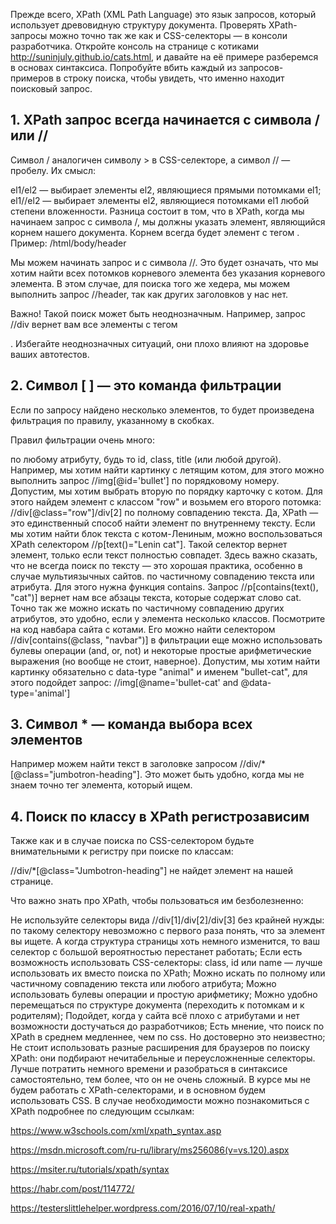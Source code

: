 Прежде всего, XPath (XML Path Language) это язык запросов, который использует древовидную структуру документа. Проверять XPath-запросы можно точно так же как и CSS-селекторы — в консоли разработчика. Откройте консоль на странице с котиками http://suninjuly.github.io/cats.html, и давайте на её примере разберемся в основах синтаксиса. Попробуйте вбить каждый из запросов-примеров в строку поиска, чтобы увидеть, что именно находит поисковый запрос.

 ## 1. XPath запрос всегда начинается с символа / или //
Символ / аналогичен символу > в CSS-селекторе, а символ // — пробелу. Их смысл:

el1/el2 — выбирает элементы el2, являющиеся прямыми потомками el1;
el1//el2 — выбирает элементы el2, являющиеся потомками el1 любой степени вложенности.
Разница состоит в том, что в XPath, когда мы начинаем запрос с символа /,  мы должны указать элемент, являющийся корнем нашего документа. Корнем всегда будет элемент с тегом <html>. Пример: /html/body/header

Мы можем начинать запрос и с символа //. Это будет означать, что мы хотим найти всех потомков корневого элемента без указания корневого элемента. В этом случае, для поиска того же хедера, мы можем выполнить запрос //header, так как других заголовков у нас нет.

Важно! Такой поиск может быть неоднозначным. Например, запрос //div вернет вам все элементы с тегом <div>. Избегайте неоднозначных ситуаций, они плохо влияют на здоровье ваших автотестов.

## 2. Символ [ ] — это команда фильтрации
Если по запросу найдено несколько элементов, то будет произведена фильтрация по правилу, указанному в скобках.

Правил фильтрации очень много:

по любому атрибуту, будь то id, class, title (или любой другой). Например, мы хотим найти картинку с летящим котом, для этого можно выполнить запрос //img[@id='bullet']
по порядковому номеру. Допустим, мы хотим выбрать вторую по порядку карточку с котом. Для этого найдем элемент с классом "row" и возьмем его второго потомка: //div[@class="row"]/div[2]
по полному совпадению текста. Да, XPath — это единственный способ найти элемент по внутреннему тексту. Если мы хотим найти блок текста с котом-Лениным, можно воспользоваться XPath селектором //p[text()="Lenin cat"]. Такой селектор вернет элемент, только если текст полностью совпадет. Здесь важно сказать, что не всегда поиск по тексту — это хорошая практика, особенно в случае мультиязычных сайтов.
по частичному совпадению текста или атрибута. Для этого нужна функция contains. Запрос //p[contains(text(), "cat")] вернет нам все абзацы текста, которые содержат слово cat. Точно так же можно искать по частичному совпадению других атрибутов, это удобно, если у элемента несколько классов. Посмотрите на код навбара сайта с котами. Его можно найти селектором //div[contains(@class, "navbar")]
в фильтрации еще можно использовать булевы операции (and, or, not) и некоторые простые арифметические выражения (но вообще не стоит, наверное). Допустим, мы хотим найти картинку обязательно с data-type "animal" и именем "bullet-cat", для этого подойдет запрос: //img[@name='bullet-cat' and @data-type='animal']
## 3. Символ * — команда выбора всех элементов
Например можем найти текст в заголовке запросом //div/*[@class="jumbotron-heading"]. Это может быть удобно, когда мы не знаем точно тег элемента, который ищем.
## 4. Поиск по классу в XPath регистрозависим
Также как и в случае поиска по CSS-селектором будьте внимательными к регистру при поиске по классам: 

//div/*[@class="Jumbotron-heading"] не найдет элемент на нашей странице.

 

Что важно знать про XPath, чтобы пользоваться им безболезненно:

Не используйте селекторы вида //div[1]/div[2]/div[3] без крайней нужды: по такому селектору невозможно с первого раза понять, что за элемент вы ищете. А когда структура страницы хоть немного изменится, то ваш селектор с большой вероятностью перестанет работать;
Если есть возможность использовать CSS-селекторы: сlass, id или name — лучше использовать их вместо поиска по XPath;
Можно искать по полному или частичному совпадению текста или любого атрибута;
Можно использовать булевы операции и простую арифметику;
Можно удобно перемещаться по структуре документа (переходить к потомкам и к родителям);
Подойдет, когда у сайта всё плохо с атрибутами и нет возможности достучаться до разработчиков;
Есть мнение, что поиск по XPath в среднем медленнее, чем по css. Но достоверно это неизвестно;
Не стоит использовать разные расширения для браузеров по поиску XPath: они подбирают нечитабельные и переусложненные селекторы. Лучше потратить немного времени и разобраться в синтаксисе самостоятельно, тем более, что он не очень сложный.
В курсе мы не будем работать с XPath-селекторами, и в основном будем использовать CSS. В случае необходимости можно познакомиться с XPath подробнее по следующим ссылкам:

https://www.w3schools.com/xml/xpath_syntax.asp

https://msdn.microsoft.com/ru-ru/library/ms256086(v=vs.120).aspx

https://msiter.ru/tutorials/xpath/syntax

https://habr.com/post/114772/

https://testerslittlehelper.wordpress.com/2016/07/10/real-xpath/